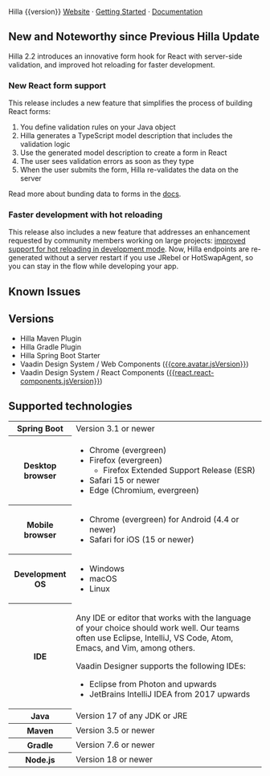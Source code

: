 Hilla {{version}}
[Website](https://hilla.dev) · [Getting Started](https://hilla.dev/docs/react/start/quick) · [Documentation](https://hilla.dev/docs/)

## New and Noteworthy since Previous Hilla Update

Hilla 2.2 introduces an innovative form hook for React with server-side validation, and improved hot reloading for faster development.

### New React form support

This release includes a new feature that simplifies the process of building React forms:

1. You define validation rules on your Java object
2. Hilla generates a TypeScript model description that includes the validation logic
3. Use the generated model description to create a form in React
4. The user sees validation errors as soon as they type
5. When the user submits the form, Hilla re-validates the data on the server

Read more about bunding data to forms in the [docs](https://hilla.dev/docs/react/guides/forms/binder).

### Faster development with hot reloading

This release also includes a new feature that addresses an enhancement requested by community members working on large projects: [improved support for hot reloading in development mode](https://github.com/vaadin/hilla/pull/1146).
Now, Hilla endpoints are re-generated without a server restart if you use JRebel or HotSwapAgent, so you can stay in the flow while developing your app.

## Known Issues

## Versions

- Hilla Maven Plugin
- Hilla Gradle Plugin
- Hilla Spring Boot Starter
- Vaadin Design System / Web Components ([{{core.avatar.jsVersion}}](https://github.com/vaadin/web-components/releases/tag/v{{core.avatar.jsVersion}}))
- Vaadin Design System / React Components ([{{react.react-components.jsVersion}}](https://github.com/vaadin/react-components/releases/tag/v{{react.react-components.jsVersion}}))

<!-- Add the What Changed section by GITHUB provided functions  -->

## Supported technologies

<table>
<tr>
  <th>Spring Boot</th>
  <td>Version 3.1 or newer
  </td>
</tr>
<tr>
  <th>Desktop browser</th>
  <td>

- Chrome (evergreen)
- Firefox (evergreen)
  - Firefox Extended Support Release (ESR)
- Safari 15 or newer
- Edge (Chromium, evergreen)
  </td>
</tr>
<tr>
  <th>Mobile browser</th>
  <td>

- Chrome (evergreen) for Android (4.4 or newer)
- Safari for iOS (15 or newer)
  </td>
</tr>
<tr>
  <th>Development OS</th>
  <td>

- Windows
- macOS
- Linux
</td>
</tr>
<tr>
  <th>IDE</th>
  <td>

Any IDE or editor that works with the language of your choice should work well. Our teams often use Eclipse, IntelliJ, VS Code, Atom, Emacs, and Vim, among others.

Vaadin Designer supports the following IDEs:
- Eclipse from Photon and upwards
- JetBrains IntelliJ IDEA from 2017 upwards
  </td>
</tr>
<tr>
  <th>Java</th>
  <td>Version 17 of any JDK or JRE</td>
</tr>
<tr>
  <th>Maven</th>
  <td>Version 3.5 or newer</td>
</tr>
<tr>
  <th>Gradle</th>
  <td>Version 7.6 or newer</td>
</tr>
<tr>
  <th>Node.js</th>
  <td>Version 18 or newer</td>
</tr>
</table>
